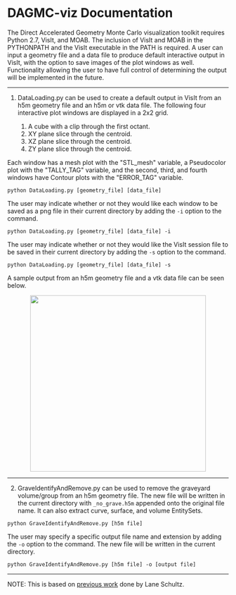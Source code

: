 DAGMC-viz Documentation
=======================

The Direct Accelerated Geometry Monte Carlo visualization toolkit requires Python 2.7, VisIt, and MOAB. The inclusion of VisIt and MOAB in the PYTHONPATH and the VisIt executable in the PATH is required. A user can input a geometry file and a data file to produce default interactive output in VisIt, with the option to save images of the plot windows as well. Functionality allowing the user to have full control of determining the output will be implemented in the future.

----------------------------------------

1. DataLoading.py can be used to create a default output in VisIt from an h5m geometry file and an h5m or vtk data file. The following four interactive plot windows are displayed in a 2x2 grid.

      1. A cube with a clip through the first octant.
      2. XY plane slice through the centroid.
      3. XZ plane slice through the centroid.
      4. ZY plane slice through the centroid.
      
Each window has a mesh plot with the "STL_mesh" variable, a Pseudocolor plot with the "TALLY_TAG" variable, and the second, third, and fourth windows have Contour plots with the "ERROR_TAG" variable. 

```
python DataLoading.py [geometry_file] [data_file] 
```
The user may indicate whether or not they would like each window to be saved as a png file in their current directory by adding the ```-i``` option to the command.

```
python DataLoading.py [geometry_file] [data_file] -i 
```
The user may indicate whether or not they would like the VisIt session file to be saved in their current directory by adding the ```-s``` option to the command.

```
python DataLoading.py [geometry_file] [data_file] -s 
```

A sample output from an h5m geometry file and a vtk data file can be seen below.

<p align="center">
<img src="https://i.postimg.cc/FRxFpL3S/Screenshot-from-2018-11-14-18-39-16.png" width="400" height="400"/>
</p>

----------------------------------------

2. GraveIdentifyAndRemove.py can be used to remove the graveyard volume/group from an h5m geometry file. The new file will be written in the current directory with ```_no_grave.h5m``` appended onto the original file name. It can also extract curve, surface, and volume EntitySets.

```
python GraveIdentifyAndRemove.py [h5m file] 
```

The user may specify a specific output file name and extension by adding the ```-o``` option to the command. The new file will be written in the current directory.
 
```
python GraveIdentifyAndRemove.py [h5m file] -o [output file] 
```

----------------------------------------

NOTE: This is based on [previous work](https://github.com/piperlincoln/DAGMC-viz/tree/lane_progress) done by Lane Schultz.
